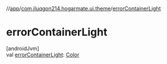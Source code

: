 //[app](../../index.md)/[com.jluqgon214.hogarmate.ui.theme](index.md)/[errorContainerLight](error-container-light.md)

# errorContainerLight

[androidJvm]\
val [errorContainerLight](error-container-light.md): [Color](https://developer.android.com/reference/kotlin/androidx/compose/ui/graphics/Color.html)

